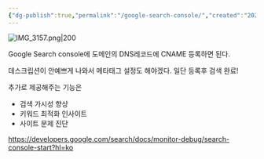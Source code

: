 ```yaml
---
{"dg-publish":true,"permalink":"/google-search-console/","created":"2024-08-24"}
---
```



![IMG_3157.png|200](/img/user/IMG_3157.png)

Google Search console에 도메인의 DNS레코드에 CNAME 등록하면 된다.

데스크립션이 안예쁘게 나와서 메타태그 설정도 해야겠다. 일단 등록후 검색 완료!

추가로 제공해주는 기능은
- 검색 가시성 향상 
- 키워드 최적화 인사이트
- 사이트 문제 진단

https://developers.google.com/search/docs/monitor-debug/search-console-start?hl=ko
